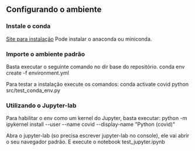 ## Configurando o ambiente
### Instale o conda
[Site para instalação](https://docs.conda.io/projects/conda/en/latest/user-guide/install/)
Pode instalar o anaconda ou miniconda.

### Importe o ambiente padrão
Basta executar o seguinte comando no dir base do repositório.
    conda env create -f environment.yml

Para testar a instalação execute os comandos:
    conda activate covid
    python src/test_conda_env.py

### Utilizando o Jupyter-lab
Para habilitar o env como um kernel do Jupyter, basta executar:
    python -m ipykernel install --user --name covid --display-name "Python (covid)"

Abra o jupyter-lab (so precisa escrever jupyter-lab no console), ele vai abrir o seu navegador padrão. E execute o
notebook test\_jupyter.ipynb

